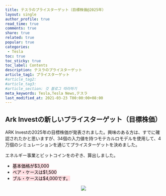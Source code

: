 ```yaml
---
title: テスラのプライスターゲット（目標株価@2025年）
layout: single
author_profile: true
read_time: true
comments: true
share: true
related: true
popular: true
categories:
 - Tesla
toc: true
toc_sticky: true
toc_label: Contents
description: テスラのプライスターゲット
article_tag1: プライスターゲット
#article_tag2:
#article_tag3:
#article_section: 깃 블로그 따라하기
meta_keywords: Tesla,Tesla News,テスラ
last_modified_at: 2021-03-23 T00:00:00+08:00
---
```


## Ark Investの新しいプライスターゲット（目標株価）

ARK Investの2025年の目標株価が発表されました。興味のある方は、すでに確認されたかと思いますが、34個の入力値を持つモテカルロモデルを使用して、4万個のシミュレーションを通じてプライスターゲットを決めました。

エネルギー事業とビットコインをのぞき、算出しました。
- <mark style='background-color: #ffdce0'>基本価格が$3,000</mark>
- <mark style='background-color: #ffdce0'>ベア・ケースは$1,500</mark>
- <mark style='background-color: #ffdce0'>ブル・ケースは$4,000です。</mark>

<center><img src="https://user-images.githubusercontent.com/78955983/112164348-28291800-8c31-11eb-91de-69dacdf524f3.png"></center>
<br>
